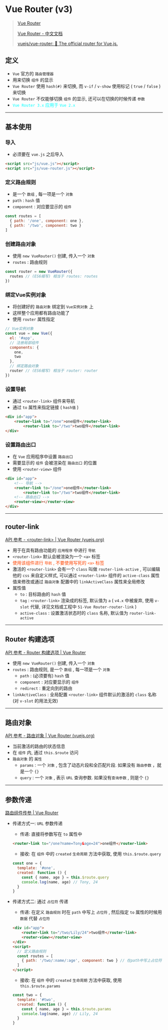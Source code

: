 # Vue Router (v3)



> [Vue Router](https://router.vuejs.org/)
>
> [Vue Router - 中文文档](https://router.vuejs.org/zh/)
>
> [vuejs/vue-router: 🚦 The official router for Vue.js.](https://github.com/vuejs/vue-router)



## 定义

- `Vue` 官方的 `路由管理器`
- 用来切换 `组件` 的显示
- `Vue Router` 使用 `hash(#)` 来切换, 而 `v-if` / `v-show` 使用标记 ( `true` / `false` ) 来切换
- `Vue Router` 不仅能够切换 `组件` 的显示, 还可以在切换的时候传递 `参数`
- <span style="color: #0ff">`Vue Router 3.x` 应用于 `Vue 2.x`</span>

---

## 基本使用



### 导入

- 必须要在 `vue.js` 之后导入

```html
<script src="js/vue.js"></script>
<script src="js/vue-router.js"></script>
```



### 定义路由规则

- 是一个 `数组` , 每一项是一个 `对象`
- `path` : `hash` 值
- `component` : 对应要显示的 `组件`

```js
const routes = [
  { path: '/one', component: one },
  { path: '/two', component: two }
]
```



### 创建路由对象

- 使用 `new VueRouter()` 创建, 传入一个 `对象`
- `routes` : 路由规则

```js
const router = new VueRouter({
  routes // (ES6缩写) 相当于 routes: routes
})
```



### 绑定Vue实例对象

- 将创建好的 `路由对象` 绑定到 `Vue实例对象` 上
- 这样整个应用都有路由功能了
- 使用 `router` 属性指定

```js
// Vue实例对象
const vue = new Vue({
  el: '#app',
  // 注册局部组件
  components: {
    one,
    two
  },
  // 绑定路由对象
  router // (ES6缩写) 相当于 router: router
})
```



### 设置导航

- 通过 `<router-link>` 组件来导航
- 通过 `to` 属性来指定链接 ( `hash值` )

```html
<div id="app">
    <router-link to="/one">one组件</router-link>
		<router-link to="/two">two组件</router-link>
</div>
```



### 设置路由出口

- 在 `Vue` 应用程序中设置 `路由出口`
- 需要显示的 `组件` 会被渲染在 `路由出口` 的位置
- 使用 `<router-view>` 组件

```html
<div id="app">
  	<!-- 导航 -->
  	<router-link to="/one">one组件</router-link>
		<router-link to="/two">two组件</router-link>
  	<!-- 路由出口 -->
  	<router-view></router-view>
</div>
```

---

## router-link

[API 参考 - \<router-link\> | Vue Router (vuejs.org)](https://router.vuejs.org/zh/api/#router-link)

- 用于在具有路由功能的 `应用程序` 中进行 `导航`
- `<router-link>` 默认会被渲染为一个 `<a>` 标签
- <span style="color: #f40;">使用该组件进行 `导航` , 不要使用写死的 `<a>` 标签</span>
- 激活的 `<router-link>` 会有一个 `class` 叫做 `router-link-active` , 可以编辑他的 `css` 来自定义样式, 可以通过 `<router-link>` 组件的 `active-class` 属性值来修改或通过 `路由对象` 配置中的 `linkActiveClass` 属性来全局修改
- 属性值
    - `to` : 目标路由的 `hash` 值
    - `tag` : `<router-link>` 渲染成的标签, 默认值为 `a` ( `v4.x` 中被废弃, 使用 `v-slot` 代替, 详见文档或工程中 `51-Vue Router-router-link` )
    - `active-class` : 设置激活状态时的 `class` 名称, 默认值为 `router-link-active`

---

## Router 构建选项

[API 参考 - Router 构建选项 | Vue Router](https://router.vuejs.org/zh/api/#router-构建选项)

- 使用 `new VueRouter()` 创建, 传入一个 `对象`
- `routes` : 路由规则, 是一个 `数组` , 每一项是一个 `对象`
    - `path` : (必须要有) `hash` 值
    - `component` : 对应要显示的 `组件`
    - `redirect` : 重定向到的路由
- `linkActiveClass` : 全局配置 `<router-link>` 组件默认的激活的 `class` 名称 (对 `v-slot` 的用法无效)

---

## 路由对象

[API 参考 - 路由对象 | Vue Router (vuejs.org)](https://router.vuejs.org/zh/api/#路由对象)

- 当前激活的路由的状态信息
- 在 `组件` 内, 通过 `this.$route` 访问
- `路由对象` 的 `属性`
    - `params` : 一个 `对象` , 包含了动态片段和全匹配片段. 如果没有 `路由参数` ，就是一个 `{}`
    - `query` : 一个 `对象` , 表示 `URL` 查询参数. 如果没有`查询参数` , 则是个 `{}`

---

## 参数传递

[路由组件传参 | Vue Router](https://router.vuejs.org/zh/guide/essentials/passing-props.html#布尔模式)

- 传递方式一: `URL` 参数传递

    - 传递: 直接将参数写在 `to` 属性中

    ```html
    <router-link to="/one?name=Tony&age=24">one组件</router-link>
    ```

    - 接收: 在 `组件` 中的 `created` `生命周期` 方法中获取, 使用 `this.$route.query`

    ```js
    const one = {
      template: '#one',
      created: function () {
        const { name, age } = this.$route.query
        console.log(name, age) // Tony, 24
      }
    }
    ```

- 传递方式二: 通过 `占位符` 传递

    - 传递: 在定义 `路由规则` 时在 `path` 中写上 `占位符` , 然后指定 `to` 属性的时候用 `数据` 代替 `占位符`

    ```html
    <div id="app">
        <router-link to="/two/Lily/24">two组件</router-link>
        <router-view></router-view>
    </div>
    <script>
      // 定义路由规则
      const routes = [
        { path: '/two/:name/:age', component: two } // 在path中写上占位符
      ]
    </script>
    ```

    - 接收: 在 `组件` 中的 `created` `生命周期` 方法中获取, 使用 `this.$route.params`

    ```js
    const two = {
      template: '#two',
      created: function () {
        const { name, age } = this.$route.params
        console.log(name, age) // Lily, 24
      }
    }
    ```

